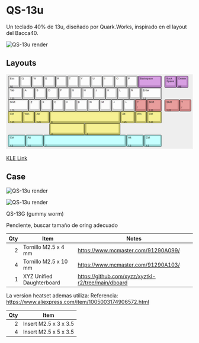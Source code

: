 # QS-13u

Un teclado 40% de 13u, diseñado por Quark.Works, inspirado en el layout del Bacca40.

![QS-13u render](./resources/QS-13_RGB_accents.png)

## Layouts

![QS-13u layouts](./resources/keyboard-layout.png)

[KLE Link](http://www.keyboard-layout-editor.com/#/gists/edd9330d8816866bf59f697946c975f9)

## Case

![QS-13u render](./resources/QS-13_blue_hangul.png)

![QS-13u render](./resources/QS-13_blue_hangul_2.png)

QS-13G (gummy worm)

Pendiente, buscar tamaño de oring adecuado

| Qty | Item						| Notes							|
|----:|-------------------------------------------------|-------------------------------------------------------|
|   2	| Tornillo M2.5 x 4 mm						| https://www.mcmaster.com/91290A099/		|
|   4	| Tornillo M2.5 x 10 mm					| https://www.mcmaster.com/91290A103/		|
|   1	| XYZ Unified Daughterboard			| https://github.com/xyzz/xyztkl-r2/tree/main/dboard	|

La version heatset ademas utiliza:
Referencia: https://www.aliexpress.com/item/1005003174906572.html

| Qty | Item						|
|----:|-------------------------------------------------|
|   2	| Insert M2.5 x 3 x 3.5						|
|   4	| Insert M2.5 x 5 x 3.5					|